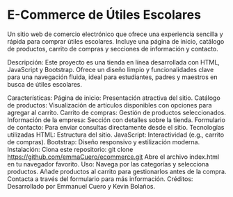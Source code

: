 # E-Commerce de Útiles Escolares
Un sitio web de comercio electrónico que ofrece una experiencia sencilla y rápida para comprar útiles escolares. 
Incluye una página de inicio, catálogo de productos, carrito de compras y secciones de información y contacto.

Descripción:
Este proyecto es una tienda en línea desarrollada con HTML, JavaScript y Bootstrap. 
Ofrece un diseño limpio y funcionalidades clave para una navegación fluida, ideal para estudiantes, padres y maestros en busca de útiles escolares.

Características:
Página de inicio: Presentación atractiva del sitio.
Catálogo de productos: Visualización de artículos disponibles con opciones para agregar al carrito.
Carrito de compras: Gestión de productos seleccionados.
Información de la empresa: Sección con detalles sobre la tienda.
Formulario de contacto: Para enviar consultas directamente desde el sitio.
Tecnologías utilizadas
HTML: Estructura del sitio.
JavaScript: Interactividad (e.g., carrito de compras).
Bootstrap: Diseño responsivo y estilización moderna.
Instalación:
Clona este repositorio:
git clone https://github.com/emmaCuero/ecommerce.git
Abre el archivo index.html en tu navegador favorito.
Uso:
Navega por las categorías y selecciona productos.
Añade productos al carrito para gestionarlos antes de la compra.
Contacta a través del formulario para más información.
Créditos:
Desarrollado por Emmanuel Cuero y Kevin Bolaños.
